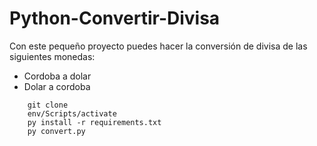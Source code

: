 # Python-Convertir-Divisa

Con este pequeño proyecto puedes hacer la conversión de divisa de las siguientes monedas:
- Cordoba a dolar
- Dolar a cordoba

``` 
    git clone
    env/Scripts/activate
    py install -r requirements.txt
    py convert.py
    
 ```